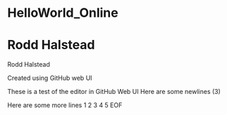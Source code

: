 # HelloWorld_Online
# Rodd Halstead
Rodd Halstead

Created using GitHub web UI

These is a test of the editor in GitHub Web UI
Here are some newlines (3)


Here are some more lines
1
2
3
4
5
EOF
